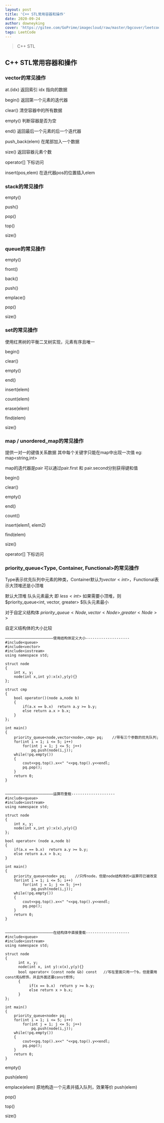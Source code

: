 ```yaml
---
layout: post
title: 'C++ STL常用容器和操作'
date: 2020-09-24
author: downeyking
cover: 'https://gitee.com/GoPrime/imagecloud/raw/master/bgcover/leetcode.jpg'
tags: LeetCode
---
```


> C++ STL

## C++ STL常用容器和操作

### vector的常见操作

at.(idx)    返回索引 idx 指向的数据     

begin()    返回第一个元素的迭代器   

clear()     清空容器中的所有数据      

empty()  判断容器是否为空               

end()      返回最后一个元素的后一个迭代器  

push\_back(elem)     在尾部加入一个数据    

size()      返回容器元素个数             

operator[]      下标访问                 

insert(pos,elem)      在迭代器pos的位置插入elem 





### stack的常见操作

empty()

push()

pop()

top()

size()







### queue的常见操作

empty()

front()

back()

push()

emplace()

pop()

size()





### set的常见操作

使用红黑树的平衡二叉树实现，元素有序且唯一

begin()         

clear()          

empty()       

end()         

insert(elem)      

count(elem)    

erase(elem)     

find(elem)      

size()             





### map / unordered_map的常见操作

提供一对一的键值关系数据 其中每个关键字只能在map中出现一次值 eg:     map<string,int>

map的迭代器是pair  可以通过pair.first 和 pair.second分别获得键和值

begin()    	

clear()      	

empty()      	

end()      	

count()     

insert(elem1, elem2)   

find(elem)      	

size()      		

operator[] 下标访问 	







### priority_queue<Type, Container, Functional>的常见操作

Type表示优先队列中元素的种类，Container默认为$vector<int>$，Functional表示大顶堆还是小顶堆

默认大顶堆 队头元素最大 即 $less<int>$
如果需要小顶堆，则 $priority\_queue<int, vector<int>, greater<int>> $队头元素最小

对于自定义结构体 $priority\_queue<Node,vector<Node>,greater<Node> >$

自定义结构体的大小比较

```
——————————————————————使用结构体定义大小--------------------
#include<queue>
#include<vector>
#include<iostream>
using namespace std;
 
struct node
{
    int x, y;
    node(int x,int y):x(x),y(y){}
};
 
struct cmp
{
    bool operator()(node a,node b)
    {
        if(a.x == b.x)  return a.y >= b.y;
        else return a.x > b.x;
    }
};
 
int main()
{
    priority_queue<node,vector<node>,cmp> pq;    //带有三个参数的优先队列;
    for(int i = 1; i <= 5; i++)
        for(int j = 1; j <= 5; j++)
            pq.push(node(i,j));
    while(!pq.empty())
    {
        cout<<pq.top().x<<" "<<pq.top().y<<endl;
        pq.pop();
    }
    return 0;
}


——————————————————————运算符重载--------------------
#include<queue>
#include<iostream>
using namespace std;
 
struct node
{
    int x, y;
    node(int x,int y):x(x),y(y){}
};
 
bool operator< (node a,node b)
{
    if(a.x == b.x)  return a.y >= b.y;
    else return a.x > b.x;
}
 
int main()
{
    priority_queue<node> pq;    //只传node，但是node结构体的<运算符已被改变
    for(int i = 1; i <= 5; i++)
        for(int j = 1; j <= 5; j++)
            pq.push(node(i,j));
    while(!pq.empty())
    {
        cout<<pq.top().x<<" "<<pq.top().y<<endl;
        pq.pop();
    }
    return 0;
}


——————————————————————在结构体中直接重载--------------------
#include<queue>
#include<iostream>
using namespace std;
 
struct node
{
      int x, y;
      node(int x, int y):x(x),y(y){}
      bool operator< (const node &b) const   //写在里面只用一个b，但是要用const和&修饰，并且外面还要const修饰;
      {
           if(x == b.x)  return y >= b.y;
           else return x > b.x;
      }
};
 
int main()
{
    priority_queue<node> pq;
    for(int i = 1; i <= 5; i++)
        for(int j = 1; j <= 5; j++)
            pq.push(node(i,j));
    while(!pq.empty())
    {
        cout<<pq.top().x<<" "<<pq.top().y<<endl;
        pq.pop();
    }
    return 0;
}
```



empty()      	

push(elem)      

emplace(elem)  原地构造一个元素并插入队列，效果等价 push(elem)

pop()      		

top()      		

size()     









